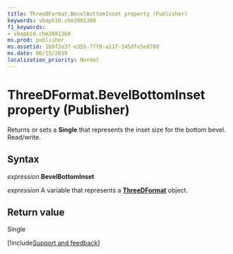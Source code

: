 ```yaml
---
title: ThreeDFormat.BevelBottomInset property (Publisher)
keywords: vbapb10.chm3801368
f1_keywords:
- vbapb10.chm3801368
ms.prod: publisher
ms.assetid: 1b9f2e37-e355-77f0-a11f-345dfe5e8780
ms.date: 06/15/2019
localization_priority: Normal
---
```



# ThreeDFormat.BevelBottomInset property (Publisher)

Returns or sets a **Single** that represents the inset size for the bottom bevel. Read/write.


## Syntax

_expression_.**BevelBottomInset**

_expression_ A variable that represents a **[ThreeDFormat](Publisher.ThreeDFormat.md)** object.


## Return value

Single


[!include[Support and feedback](~/includes/feedback-boilerplate.md)]